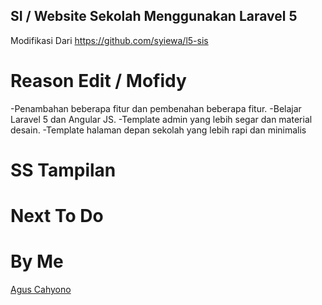 ## SI / Website Sekolah Menggunakan Laravel 5

Modifikasi Dari https://github.com/syiewa/l5-sis

# Reason Edit / Mofidy
 -Penambahan beberapa fitur dan pembenahan beberapa fitur.
 -Belajar Laravel 5 dan Angular JS.
 -Template admin yang lebih segar dan material desain.
 -Template halaman depan sekolah yang lebih rapi dan minimalis

# SS Tampilan

# Next To Do

# By Me

<a href="http://facebook.com/cahyocode">Agus Cahyono</a>


